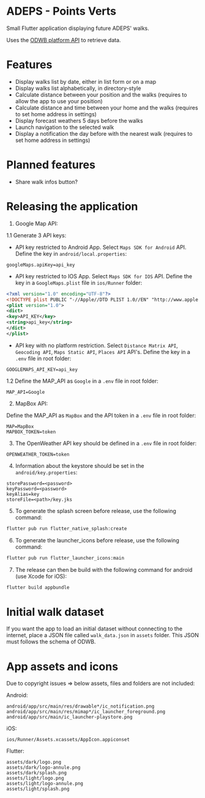 # ADEPS - Points Verts

Small Flutter application displaying future ADEPS' walks.

Uses the [ODWB platform API](https://www.odwb.be/explore/dataset/points-verts-de-ladeps/) to retrieve data.

# Features

- Display walks list by date, either in list form or on a map
- Display walks list alphabetically, in directory-style
- Calculate distance between your position and the walks (requires to allow the app to use your position)
- Calculate distance and time between your home and the walks (requires to set home address in settings)
- Display forecast weathers 5 days before the walks
- Launch navigation to the selected walk
- Display a notification the day before with the nearest walk (requires to set home address in settings)

# Planned features

- Share walk infos button?

# Releasing the application

1. Google Map API:

1.1 Generate 3 API keys:

- API key restricted to Android App. Select `Maps SDK for Android` API. Define the key in `android/local.properties`:

```properties
googleMaps.apiKey=api_key
```

- API key restricted to IOS App. Select `Maps SDK for IOS` API. Define the key in a `GoogleMaps.plist` file in `ios/Runner` folder:

```xml
<?xml version="1.0" encoding="UTF-8"?>
<!DOCTYPE plist PUBLIC "-//Apple//DTD PLIST 1.0//EN" "http://www.apple.com/DTDs/PropertyList-1.0.dtd">
<plist version="1.0">
<dict>
<key>API_KEY</key>
<string>api_key</string>
</dict>
</plist>
```

- API key with no platform restriction. Select `Distance Matrix API`, `Geocoding API`, `Maps Static API`, `Places API` API's. Define the key in a `.env` file in root folder:

```properties
GOOGLEMAPS_API_KEY=api_key
```

1.2 Define the MAP_API as `Google` in a `.env` file in root folder:

```properties
MAP_API=Google
```

2. MapBox API:

Define the MAP_API as `MapBox` and the API token in a `.env` file in root folder:

```properties
MAP=MapBox
MAPBOX_TOKEN=token
```

3. The OpenWeather API key should be defined in a `.env` file in root folder:

```properties
OPENWEATHER_TOKEN=token
```

4. Information about the keystore should be set in the `android/key.properties`:

```properties
storePassword=<password>
keyPassword=<password>
keyAlias=key
storeFile=<path>/key.jks
```

5. To generate the splash screen before release, use the following command:

```bash
flutter pub run flutter_native_splash:create
```

6. To generate the launcher_icons before release, use the following command:

```bash
flutter pub run flutter_launcher_icons:main
```

7. The release can then be build with the following command for android (use Xcode for iOS):

```bash
flutter build appbundle
```

# Initial walk dataset

If you want the app to load an initial dataset without connecting to the internet, place a JSON
file called `walk_data.json` in `assets` folder. This JSON must follows the schema of ODWB.

# App assets and icons

Due to copyright issues => below assets, files and folders are not included:

Android:

```
android/app/src/main/res/drawable*/ic_notification.png
android/app/src/main/res/mimap*/ic_launcher_foreground.png
android/app/src/main/ic_launcher-playstore.png
```

iOS:

```
ios/Runner/Assets.xcassets/AppIcon.appiconset
```

Flutter:

```
assets/dark/logo.png
assets/dark/logo-annule.png
assets/dark/splash.png
assets/light/logo.png
assets/light/logo-annule.png
assets/light/splash.png
```

